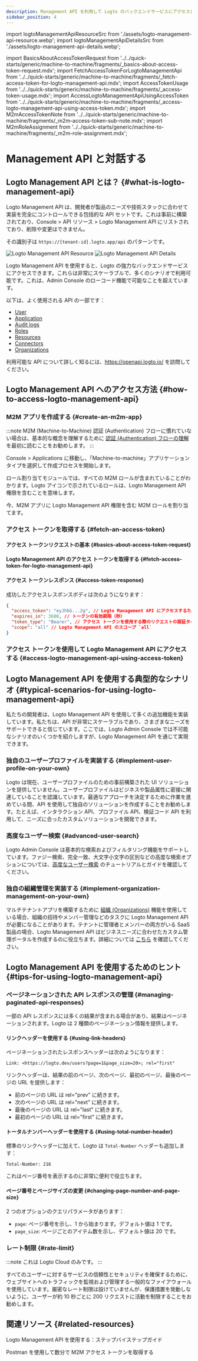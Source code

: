 ```yaml
---
description: Management API を利用して Logto のバックエンドサービスにアクセスし、ユーザー管理、アカウント設定、アイデンティティ検証、マルチテナントアーキテクチャで CIAM システムを拡張します。
sidebar_position: 4
---
```


import logtoManagementApiResourceSrc from './assets/logto-management-api-resource.webp';
import logtoManagementApiDetailsSrc from './assets/logto-management-api-details.webp';

import BasicsAboutAccessTokenRequest from '../../quick-starts/generic/machine-to-machine/fragments/\_basics-about-access-token-request.mdx';
import FetchAccessTokenForLogtoManagementApi from '../../quick-starts/generic/machine-to-machine/fragments/\_fetch-access-token-for-logto-management-api.mdx';
import AccessTokenUsage from '../../quick-starts/generic/machine-to-machine/fragments/\_access-token-usage.mdx';
import AccessLogtoManagementApiUsingAccessToken from '../../quick-starts/generic/machine-to-machine/fragments/\_access-logto-management-api-using-access-token.mdx';
import M2mAccessTokenNote from '../../quick-starts/generic/machine-to-machine/fragments/\_m2m-access-token-sub-note.mdx';
import M2mRoleAssignment from '../../quick-starts/generic/machine-to-machine/fragments/\_m2m-role-assignment.mdx';

# Management API と対話する

## Logto Management API とは？ {#what-is-logto-management-api}

Logto Management API は、開発者が製品のニーズや技術スタックに合わせて実装を完全にコントロールできる包括的な API セットです。これは事前に構築されており、<CloudLink to="/api-resources">Console > API リソース > Logto Management API</CloudLink> にリストされており、削除や変更はできません。

その識別子は `https://[tenant-id].logto.app/api` のパターンです。

<img alt="Logto Management API Resource" src={logtoManagementApiResourceSrc} />

<img alt="Logto Management API Details" src={logtoManagementApiDetailsSrc} />

Logto Management API を使用すると、Logto の強力なバックエンドサービスにアクセスできます。これらは非常にスケーラブルで、多くのシナリオで利用可能です。これは、Admin Console のローコード機能で可能なことを超えています。

以下は、よく使用される API の一部です：

- [User](https://openapi.logto.io/operation/operation-getuser)
- [Application](https://openapi.logto.io/operation/operation-listapplications)
- [Audit logs](https://openapi.logto.io/operation/operation-listlogs)
- [Roles](https://openapi.logto.io/operation/operation-listroles)
- [Resources](https://openapi.logto.io/operation/operation-listresources)
- [Connectors](https://openapi.logto.io/operation/operation-listconnectors)
- [Organizations](https://openapi.logto.io/operation/operation-listorganizations)

利用可能な API について詳しく知るには、https://openapi.logto.io/ を訪問してください。

## Logto Management API へのアクセス方法 {#how-to-access-logto-management-api}

### M2M アプリを作成する {#create-an-m2m-app}

:::note
M2M (Machine-to-Machine) 認証 (Authentication) フローに慣れていない場合は、基本的な概念を理解するために [認証 (Authentication) フローの理解](/integrate-logto/integrate-logto-into-your-application/understand-authentication-flow/#machine-to-machine-authentication-flow) を最初に読むことをお勧めします。
:::

<CloudLink to="/applications">Console > Applications</CloudLink> に移動し、「Machine-to-machine」アプリケーションタイプを選択して作成プロセスを開始します。

<M2mRoleAssignment />

ロール割り当てモジュールでは、すべての M2M ロールが含まれていることがわかります。Logto アイコンで示されているロールは、Logto Management API 権限を含むことを意味します。

今、M2M アプリに Logto Management API 権限を含む M2M ロールを割り当てます。

### アクセス トークンを取得する {#fetch-an-access-token}

#### アクセス トークンリクエストの基本 {#basics-about-access-token-request}

<BasicsAboutAccessTokenRequest />

#### Logto Management API のアクセス トークンを取得する {#fetch-access-token-for-logto-management-api}

<FetchAccessTokenForLogtoManagementApi />

#### アクセス トークンレスポンス {#access-token-response}

成功したアクセスレスポンスボディは次のようになります：

```json
{
  "access_token": "eyJhbG...2g", // Logto Management API にアクセスするためにこのトークンを使用します
  "expires_in": 3600, // トークンの有効期限（秒）
  "token_type": "Bearer", // アクセス トークンを使用する際のリクエストの認証タイプ
  "scope": "all" // Logto Management API のスコープ `all`
}
```

<M2mAccessTokenNote />

### アクセス トークンを使用して Logto Management API にアクセスする {#access-logto-management-api-using-access-token}

<AccessTokenUsage />

<AccessLogtoManagementApiUsingAccessToken />

## Logto Management API を使用する典型的なシナリオ {#typical-scenarios-for-using-logto-management-api}

私たちの開発者は、Logto Management API を使用して多くの追加機能を実装しています。私たちは、API が非常にスケーラブルであり、さまざまなニーズをサポートできると信じています。ここでは、Logto Admin Console では不可能なシナリオのいくつかを紹介しますが、Logto Management API を通じて実現できます。

### 独自のユーザープロファイルを実装する {#implement-user-profile-on-your-own}

Logto は現在、ユーザープロファイルのための事前構築された UI ソリューションを提供していません。ユーザープロファイルはビジネスや製品属性に密接に関連していることを認識しています。最適なアプローチを決定するために作業を進めている間、API を使用して独自のソリューションを作成することをお勧めします。たとえば、インタラクション API、プロファイル API、検証コード API を利用して、ニーズに合ったカスタムソリューションを開発できます。

### 高度なユーザー検索 {#advanced-user-search}

Logto Admin Console は基本的な検索およびフィルタリング機能をサポートしています。ファジー検索、完全一致、大文字小文字の区別などの高度な検索オプションについては、[高度なユーザー検索](/user-management/advanced-user-search) のチュートリアルとガイドを確認してください。

### 独自の組織管理を実装する {#implement-organization-management-on-your-own}

マルチテナントアプリを構築するために [組織 (Organizations)](/organizations) 機能を使用している場合、組織の招待やメンバー管理などのタスクに Logto Management API が必要になることがあります。テナントに管理者とメンバーの両方がいる SaaS 製品の場合、Logto Management API はビジネスニーズに合わせたカスタム管理ポータルを作成するのに役立ちます。詳細については [こちら](/end-user-flows/organization-experience/) を確認してください。

## Logto Management API を使用するためのヒント {#tips-for-using-logto-management-api}

### ページネーションされた API レスポンスの管理 {#managing-paginated-api-responses}

一部の API レスポンスには多くの結果が含まれる場合があり、結果はページネーションされます。Logto は 2 種類のページネーション情報を提供します。

#### リンクヘッダーを使用する {#using-link-headers}

ページネーションされたレスポンスヘッダーは次のようになります：

```
Link: <https://logto.dev/users?page=1&page_size=20>; rel="first"
```

リンクヘッダーは、結果の前のページ、次のページ、最初のページ、最後のページの URL を提供します：

- 前のページの URL は rel="prev" に続きます。
- 次のページの URL は rel="next" に続きます。
- 最後のページの URL は rel="last" に続きます。
- 最初のページの URL は rel="first" に続きます。

#### トータルナンバーヘッダーを使用する {#using-total-number-header}

標準のリンクヘッダーに加えて、Logto は `Total-Number` ヘッダーも追加します：

```
Total-Number: 216
```

これはページ番号を表示するのに非常に便利で役立ちます。

#### ページ番号とページサイズの変更 {#changing-page-number-and-page-size}

2 つのオプションのクエリパラメータがあります：

- `page`: ページ番号を示し、1 から始まります。デフォルト値は 1 です。
- `page_size`: ページごとのアイテム数を示し、デフォルト値は 20 です。

### レート制限 {#rate-limit}

:::note
これは Logto Cloud のみです。
:::

すべてのユーザーに対するサービスの信頼性とセキュリティを確保するために、ウェブサイトへのトラフィックを監視および管理する一般的なファイアウォールを使用しています。厳密なレート制限は設けていませんが、保護措置を発動しないように、ユーザーが約 10 秒ごとに 200 リクエストに活動を制限することをお勧めします。

## 関連リソース {#related-resources}

<Url href="https://blog.logto.io/management-api">
  Logto Management API を使用する：ステップバイステップガイド
</Url>

<Url href="https://blog.logto.io/use-postman-to-obtain-m2m-access-token">Postman を使用して数分で M2M アクセス トークンを取得する</Url>
